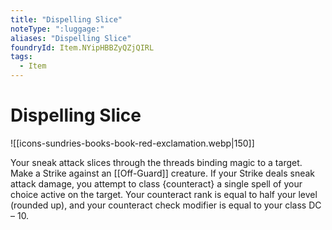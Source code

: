 ```yaml
---
title: "Dispelling Slice"
noteType: ":luggage:"
aliases: "Dispelling Slice"
foundryId: Item.NYipHBBZyQZjQIRL
tags:
  - Item
---
```


# Dispelling Slice
![[icons-sundries-books-book-red-exclamation.webp|150]]

Your sneak attack slices through the threads binding magic to a target. Make a Strike against an [[Off-Guard]] creature. If your Strike deals sneak attack damage, you attempt to class {counteract} a single spell of your choice active on the target. Your counteract rank is equal to half your level (rounded up), and your counteract check modifier is equal to your class DC – 10.
